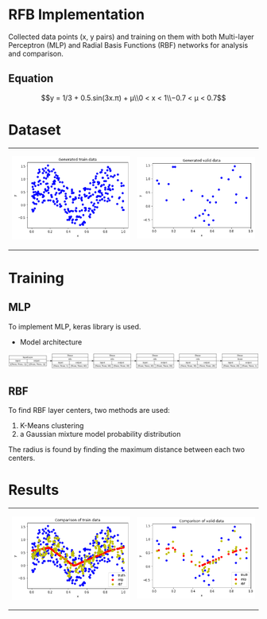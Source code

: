 # RFB Implementation

Collected data points (x, y pairs) and training on them with both Multi-layer Perceptron (MLP) and Radial Basis Functions (RBF) networks for analysis and comparison.

## Equation

$$y = 1/3 + 0.5.sin(3x.π) + μ\\0 < x < 1\\−0.7 < μ < 0.7$$

# Dataset

<table class="tg">
<tbody>
<tr>
<td>
<p align="center">
<img width="360" src="./images/ds-train.png">
</p></td>
<td>
<p align="center">
<img width="360" src="./images/ds-valid.png">
</p></td></tr>
</tbody>
</table>

# Training

## MLP

To implement MLP, keras library is used.

- Model architecture
<p align="center">
<img src="./images/mlp-arch.png">
</p>

## RBF

To find RBF layer centers, two methods are used:

1. K-Means clustering
2. a Gaussian mixture model probability distribution

The radius is found by finding the maximum distance between each two centers.

# Results

<table class="tg">
<tbody>
<tr>
<td>
<p align="center">
<img width="360" src="./images/res-train.png">
</p></td>
<td>
<p align="center">
<img width="360" src="./images/res-valid.png">
</p></td></tr>
</tbody>
</table>
